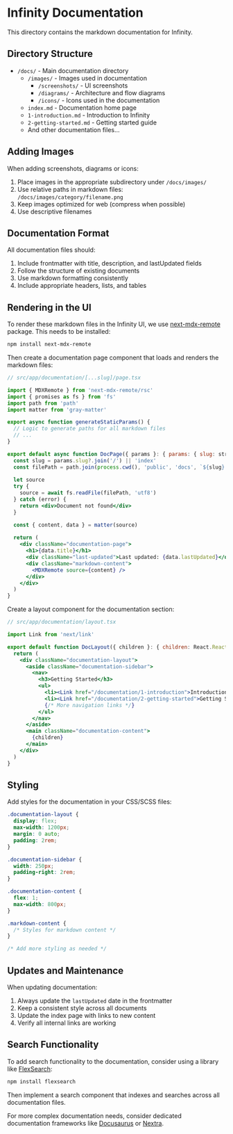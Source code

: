 # Infinity Documentation

This directory contains the markdown documentation for Infinity.

## Directory Structure

- `/docs/` - Main documentation directory
  - `/images/` - Images used in documentation
    - `/screenshots/` - UI screenshots
    - `/diagrams/` - Architecture and flow diagrams
    - `/icons/` - Icons used in the documentation
  - `index.md` - Documentation home page
  - `1-introduction.md` - Introduction to Infinity
  - `2-getting-started.md` - Getting started guide
  - And other documentation files...

## Adding Images

When adding screenshots, diagrams or icons:

1. Place images in the appropriate subdirectory under `/docs/images/`
2. Use relative paths in markdown files: `/docs/images/category/filename.png`
3. Keep images optimized for web (compress when possible)
4. Use descriptive filenames

## Documentation Format

All documentation files should:

1. Include frontmatter with title, description, and lastUpdated fields
2. Follow the structure of existing documents
3. Use markdown formatting consistently
4. Include appropriate headers, lists, and tables

## Rendering in the UI

To render these markdown files in the Infinity UI, we use [next-mdx-remote](https://github.com/hashicorp/next-mdx-remote) package. This needs to be installed:

```bash
npm install next-mdx-remote
```

Then create a documentation page component that loads and renders the markdown files:

```jsx
// src/app/documentation/[...slug]/page.tsx

import { MDXRemote } from 'next-mdx-remote/rsc'
import { promises as fs } from 'fs'
import path from 'path'
import matter from 'gray-matter'

export async function generateStaticParams() {
  // Logic to generate paths for all markdown files
  // ...
}

export default async function DocPage({ params }: { params: { slug: string[] } }) {
  const slug = params.slug?.join('/') || 'index'
  const filePath = path.join(process.cwd(), 'public', 'docs', `${slug}.md`)
  
  let source
  try {
    source = await fs.readFile(filePath, 'utf8')
  } catch (error) {
    return <div>Document not found</div>
  }

  const { content, data } = matter(source)
  
  return (
    <div className="documentation-page">
      <h1>{data.title}</h1>
      <div className="last-updated">Last updated: {data.lastUpdated}</div>
      <div className="markdown-content">
        <MDXRemote source={content} />
      </div>
    </div>
  )
}
```

Create a layout component for the documentation section:

```jsx
// src/app/documentation/layout.tsx

import Link from 'next/link'

export default function DocLayout({ children }: { children: React.ReactNode }) {
  return (
    <div className="documentation-layout">
      <aside className="documentation-sidebar">
        <nav>
          <h3>Getting Started</h3>
          <ul>
            <li><Link href="/documentation/1-introduction">Introduction</Link></li>
            <li><Link href="/documentation/2-getting-started">Getting Started</Link></li>
            {/* More navigation links */}
          </ul>
        </nav>
      </aside>
      <main className="documentation-content">
        {children}
      </main>
    </div>
  )
}
```

## Styling

Add styles for the documentation in your CSS/SCSS files:

```css
.documentation-layout {
  display: flex;
  max-width: 1200px;
  margin: 0 auto;
  padding: 2rem;
}

.documentation-sidebar {
  width: 250px;
  padding-right: 2rem;
}

.documentation-content {
  flex: 1;
  max-width: 800px;
}

.markdown-content {
  /* Styles for markdown content */
}

/* Add more styling as needed */
```

## Updates and Maintenance

When updating documentation:

1. Always update the `lastUpdated` date in the frontmatter
2. Keep a consistent style across all documents
3. Update the index page with links to new content
4. Verify all internal links are working

## Search Functionality

To add search functionality to the documentation, consider using a library like [FlexSearch](https://github.com/nextapps-de/flexsearch):

```bash
npm install flexsearch
```

Then implement a search component that indexes and searches across all documentation files.

For more complex documentation needs, consider dedicated documentation frameworks like [Docusaurus](https://docusaurus.io/) or [Nextra](https://nextra.site/). 